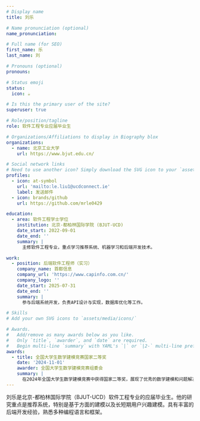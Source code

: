 ```yaml
---
# Display name
title: 刘乐

# Name pronunciation (optional)
name_pronunciation: 

# Full name (for SEO)
first_name: 乐
last_name: 刘

# Pronouns (optional)
pronouns: 

# Status emoji
status:
  icon: ☕️

# Is this the primary user of the site?
superuser: true

# Role/position/tagline
role: 软件工程专业应届毕业生

# Organizations/Affiliations to display in Biography blox
organizations:
  - name: 北京工业大学
    url: https://www.bjut.edu.cn/

# Social network links
# Need to use another icon? Simply download the SVG icon to your `assets/media/icons/` folder.
profiles:
  - icon: at-symbol
    url: 'mailto:le.liu1@ucdconnect.ie'
    label: 发送邮件
  - icon: brands/github
    url: https://github.com/mrle0429

education:
  - area: 软件工程学士学位
    institution: 北京-都柏林国际学院 (BJUT-UCD)
    date_start: 2022-09-01
    date_end: ''
    summary: |
      主修软件工程专业，重点学习推荐系统、机器学习和后端开发技术。

work:
  - position: 后端软件工程师（实习）
    company_name: 首都信息
    company_url: 'https://www.capinfo.com.cn/'
    company_logo: ''
    date_start: 2025-07-31
    date_end: ''
    summary: |
      参与后端系统开发，负责API设计与实现，数据库优化等工作。

# Skills
# Add your own SVG icons to `assets/media/icons/`

# Awards.
#   Add/remove as many awards below as you like.
#   Only `title`, `awarder`, and `date` are required.
#   Begin multi-line `summary` with YAML's `|` or `|2-` multi-line prefix and indent 2 spaces below.
awards:
  - title: 全国大学生数学建模竞赛国家二等奖
    date: '2024-11-01'
    awarder: 全国大学生数学建模竞赛组委会
    summary: |
      在2024年全国大学生数学建模竞赛中获得国家二等奖，展现了优秀的数学建模和问题解决能力。
---
```


刘乐是北京-都柏林国际学院（BJUT-UCD）软件工程专业的应届毕业生。他的研究重点是推荐系统，特别是基于方面的建模以及长短期用户兴趣建模。具有丰富的后端开发经验，熟悉多种编程语言和框架。

